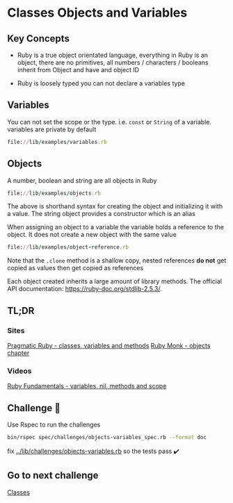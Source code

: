 # Classes Objects and Variables

## Key Concepts

- Ruby is a true object orientated language, everything in Ruby is an object, there are no primitives, all numbers / characters / booleans inherit from Object and have and object ID

- Ruby is loosely typed you can not declare a variables type

## Variables

You can not set the scope or the type.  i.e. `const` or `String` of a variable.  variables are private by default

```ruby
file://lib/examples/variables.rb
```

## Objects

A number, boolean and string are all objects in Ruby

```ruby
file://lib/examples/objects.rb
```

The above is shorthand syntax for creating the object and initializing it with a value.  The string object provides a constructor which is an alias

When assigning an object to a variable the variable holds a reference to the object.  It does not create a new object with the same value

```ruby
file://lib/examples/object-reference.rb
```

Note that the `.clone` method is a shallow copy, nested references **do not** get copied as values then get copied as references

Each object created inherits a large amount of library methods.  The official API documentation: <https://ruby-doc.org/stdlib-2.5.3/>.

## TL;DR

### Sites

[Pragmatic Ruby - classes, variables and methods](http://ruby-doc.com/docs/ProgrammingRuby/html/tut_classes.html)
[Ruby Monk - objects chapter](https://rubymonk.com/learning/books/1-ruby-primer/chapters/6-objects)

### Videos

[Ruby Fundamentals - variables, nil, methods and scope](https://app.pluralsight.com/player?course=ruby-fundamentals&author=alex-korban&name=ruby-fundamentals-module1&clip=5&mode=live)

## Challenge 🎠

Use Rspec to run the challenges

```bash
bin/rspec spec/challenges/objects-variables_spec.rb --format doc
```

fix [../lib/challenges/objects-variables.rb](../lib/challenges/object-variables.rb) so the tests pass ✔️

## Go to next challenge

[Classes](./classes.md)